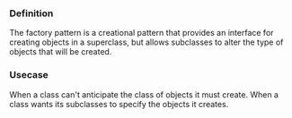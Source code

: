 ### Definition
The factory pattern is a creational pattern that provides an interface for creating objects in a superclass,
but allows subclasses to alter the type of objects that will be created.

### Usecase
When a class can't anticipate the class of objects it must create.
When a class wants its subclasses to specify the objects it creates.
